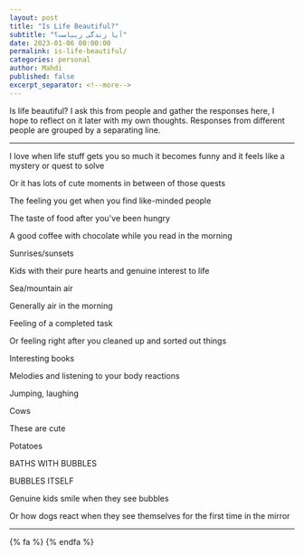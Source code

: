 ```yaml
---
layout: post
title: "Is Life Beautiful?"
subtitle: "آیا زندگی زیباست؟"
date: 2023-01-06 00:00:00
permalink: is-life-beautiful/
categories: personal
author: Mahdi
published: false
excerpt_separator: <!--more-->
---
```


Is life beautiful? I ask this from people and gather the responses here, I hope
to reflect on it later with my own thoughts. Responses from different people are
grouped by a separating line.

---

I love when life stuff gets you so much it becomes funny and it feels like a
mystery or quest to solve

Or it has lots of cute moments in between of those quests

The feeling you get when you find like-minded people

The taste of food after you've been hungry

A good coffee with chocolate while you read in the morning

Sunrises/sunsets

Kids with their pure hearts and genuine interest to life

Sea/mountain air

Generally air in the morning

Feeling of a completed task

Or feeling right after you cleaned up and sorted out things

Interesting books

Melodies and listening to your body reactions

Jumping, laughing

Cows

These are cute

Potatoes

BATHS WITH BUBBLES

BUBBLES ITSELF

Genuine kids smile when they see bubbles

Or how dogs react when they see themselves for the first time in the mirror

----

{% fa %}
{% endfa %}
